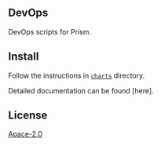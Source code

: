 ## DevOps

DevOps scripts for Prism.

## Install

Follow the instructions in [`charts`](charts) directory.

Detailed documentation can be found [here].

## License

[Apace-2.0](LICENSE)